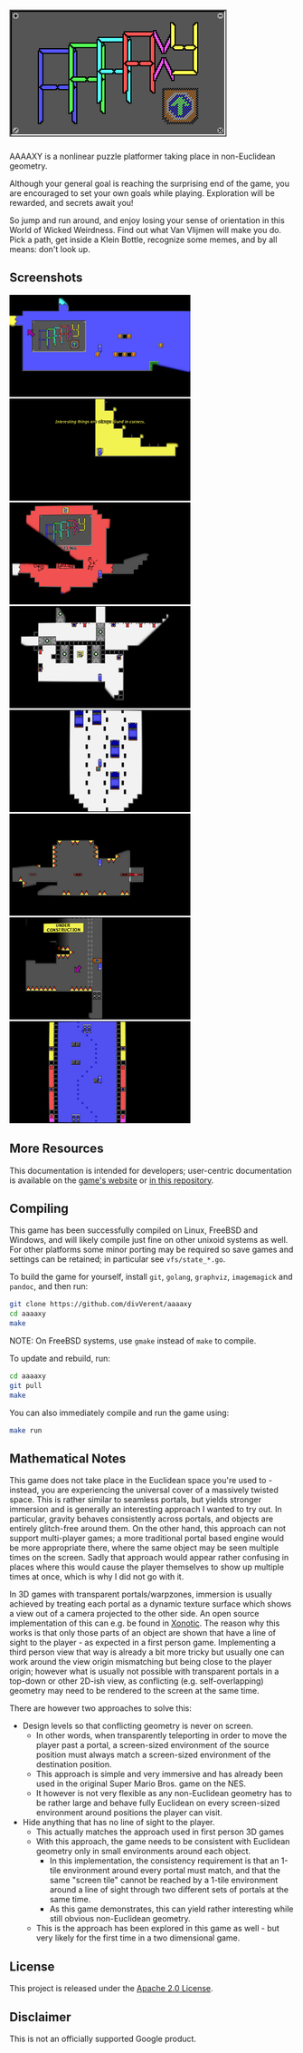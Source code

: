 # ![AAAAXY](docs/logo.png)

AAAAXY is a nonlinear puzzle platformer taking place in non-Euclidean
geometry.

Although your general goal is reaching the surprising end of the game,
you are encouraged to set your own goals while playing. Exploration will
be rewarded, and secrets await you\!

So jump and run around, and enjoy losing your sense of orientation in
this World of Wicked Weirdness. Find out what Van Vlijmen will make you
do. Pick a path, get inside a Klein Bottle, recognize some memes, and by
all means: don't look up.

## Screenshots

[![shot1](docs/screenshots/shot1.jpg)](https://raw.githubusercontent.com/divVerent/aaaaxy/main/docs/screenshots/shot1.png)
[![shot2](docs/screenshots/shot2.jpg)](https://raw.githubusercontent.com/divVerent/aaaaxy/main/docs/screenshots/shot2.png)
[![shot3](docs/screenshots/shot3.jpg)](https://raw.githubusercontent.com/divVerent/aaaaxy/main/docs/screenshots/shot3.png)
[![shot4](docs/screenshots/shot4.jpg)](https://raw.githubusercontent.com/divVerent/aaaaxy/main/docs/screenshots/shot4.png)
[![shot5](docs/screenshots/shot5.jpg)](https://raw.githubusercontent.com/divVerent/aaaaxy/main/docs/screenshots/shot5.png)
[![shot6](docs/screenshots/shot6.jpg)](https://raw.githubusercontent.com/divVerent/aaaaxy/main/docs/screenshots/shot6.png)
[![shot7](docs/screenshots/shot7.jpg)](https://raw.githubusercontent.com/divVerent/aaaaxy/main/docs/screenshots/shot7.png)
[![shot8](docs/screenshots/shot8.jpg)](https://raw.githubusercontent.com/divVerent/aaaaxy/main/docs/screenshots/shot8.png)

## More Resources

This documentation is intended for developers; user-centric
documentation is available on the [game's
website](https://divverent.github.io/aaaaxy/) or [in this
repository](docs/index.md).

## Compiling

This game has been successfully compiled on Linux, FreeBSD and Windows,
and will likely compile just fine on other unixoid systems as well. For
other platforms some minor porting may be required so save games and
settings can be retained; in particular see `vfs/state_*.go`.

To build the game for yourself, install `git`, `golang`, `graphviz`,
`imagemagick` and `pandoc`, and then run:

``` sh
git clone https://github.com/divVerent/aaaaxy
cd aaaaxy
make
```

NOTE: On FreeBSD systems, use `gmake` instead of `make` to compile.

To update and rebuild, run:

``` sh
cd aaaaxy
git pull
make
```

You can also immediately compile and run the game using:

``` sh
make run
```

## Mathematical Notes

This game does not take place in the Euclidean space you're used to -
instead, you are experiencing the universal cover of a massively twisted
space. This is rather similar to seamless portals, but yields stronger
immersion and is generally an interesting approach I wanted to try out.
In particular, gravity behaves consistently across portals, and objects
are entirely glitch-free around them. On the other hand, this approach
can not support multi-player games; a more traditional portal based
engine would be more appropriate there, where the same object may be
seen multiple times on the screen. Sadly that approach would appear
rather confusing in places where this would cause the player themselves
to show up multiple times at once, which is why I did not go with it.

In 3D games with transparent portals/warpzones, immersion is usually
achieved by treating each portal as a dynamic texture surface which
shows a view out of a camera projected to the other side. An open source
implementation of this can e.g. be found in
[Xonotic](https://www.xonotic.org). The reason why this works is that
only those parts of an object are shown that have a line of sight to the
player - as expected in a first person game. Implementing a third person
view that way is already a bit more tricky but usually one can work
around the view origin mismatching but being close to the player origin;
however what is usually not possible with transparent portals in a
top-down or other 2D-ish view, as conflicting (e.g. self-overlapping)
geometry may need to be rendered to the screen at the same time.

There are however two approaches to solve this:

  - Design levels so that conflicting geometry is never on screen.
      - In other words, when transparently teleporting in order to move
        the player past a portal, a screen-sized environment of the
        source position must always match a screen-sized environment of
        the destination position.
      - This approach is simple and very immersive and has already been
        used in the original Super Mario Bros. game on the NES.
      - It however is not very flexible as any non-Euclidean geometry
        has to be rather large and behave fully Euclidean on every
        screen-sized environment around positions the player can visit.
  - Hide anything that has no line of sight to the player.
      - This actually matches the approach used in first person 3D games
      - With this approach, the game needs to be consistent with
        Euclidean geometry only in small environments around each
        object.
          - In this implementation, the consistency requirement is that
            an 1-tile environment around every portal must match, and
            that the same "screen tile" cannot be reached by a 1-tile
            environment around a line of sight through two different
            sets of portals at the same time.
          - As this game demonstrates, this can yield rather interesting
            while still obvious non-Euclidean geometry.
      - This is the approach has been explored in this game as well -
        but very likely for the first time in a two dimensional game.

## License

This project is released under the [Apache 2.0 License](LICENSE).

## Disclaimer

This is not an officially supported Google product.
